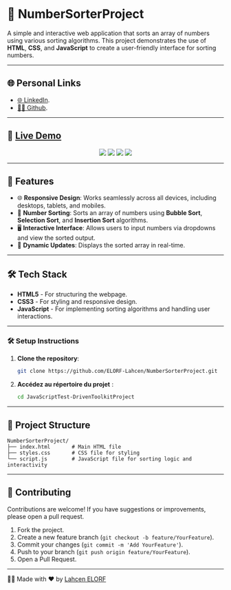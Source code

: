 # 🔢 NumberSorterProject

A simple and interactive web application that sorts an array of numbers using various sorting algorithms. This project demonstrates the use of **HTML**, **CSS**, and **JavaScript** to create a user-friendly interface for sorting numbers.

---

## 🌐 Personal Links
- [🌐 LinkedIn](https://www.linkedin.com/in/lahcenelorf/).
- [👨‍💻 Github](https://github.com/ELORF-Lahcen).

---

## 🔗 [Live Demo](https://elorf-lahcen.github.io/NumberSorterProject/)
<div align="center">
    <img src="https://img.shields.io/badge/HTML-5-orange?style=for-the-badge&logo=html5&logoColor=white" />
    <img src="https://img.shields.io/badge/CSS-3-blue?style=for-the-badge&logo=css3&logoColor=white" />
    <img src="https://img.shields.io/badge/JavaScript-yellow?style=for-the-badge&logo=javascript&logoColor=black" />
    <img src="https://img.shields.io/badge/Responsive%20Design-Mobile%20Friendly-blueviolet?style=for-the-badge&logo=responsive&logoColor=white" />
</div>

---

## 📌 Features

- 🌐 **Responsive Design**: Works seamlessly across all devices, including desktops, tablets, and mobiles.
- 🔢 **Number Sorting**: Sorts an array of numbers using **Bubble Sort**, **Selection Sort**, and **Insertion Sort** algorithms.
- 🖥️ **Interactive Interface**: Allows users to input numbers via dropdowns and view the sorted output.
- 🚀 **Dynamic Updates**: Displays the sorted array in real-time.

---

## 🛠️ Tech Stack

- **HTML5** - For structuring the webpage.
- **CSS3** - For styling and responsive design.
- **JavaScript** - For implementing sorting algorithms and handling user interactions.

---

### 🛠️ Setup Instructions

1. **Clone the repository**:
   ```bash
   git clone https://github.com/ELORF-Lahcen/NumberSorterProject.git
   ```
2. **Accédez au répertoire du projet** :
   ```bash
   cd JavaScriptTest-DrivenToolkitProject
   ```

--- 

## 📂 Project Structure

```plaintext
NumberSorterProject/
├── index.html       # Main HTML file
├── styles.css       # CSS file for styling
└── script.js        # JavaScript file for sorting logic and interactivity
```

---

## 🤝 Contributing

Contributions are welcome! If you have suggestions or improvements, please open a pull request.

1. Fork the project.
2. Create a new feature branch (`git checkout -b feature/YourFeature`).
3. Commit your changes (`git commit -m 'Add YourFeature'`).
4. Push to your branch (`git push origin feature/YourFeature`).
5. Open a Pull Request.

---

👨‍💻 Made with ❤️ by [Lahcen ELORF](https://github.com/elorf-lahcen)

